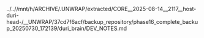 ../..//mnt/h/ARCHIVE/.UNWRAP/extracted/CORE__2025-08-14__2117__host-duri-head-/__UNWRAP/37cd7f6acf/backup_repository/phase16_complete_backup_20250730_172139/duri_brain/DEV_NOTES.md